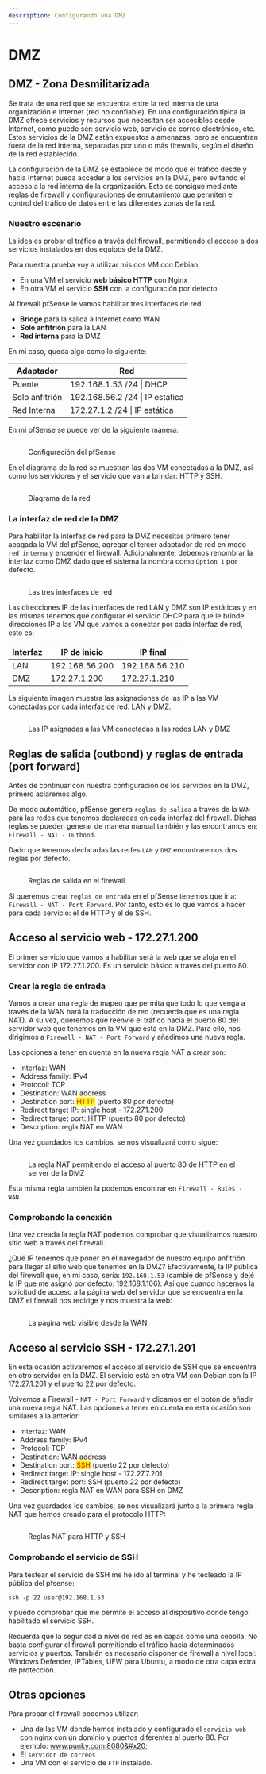```yaml
---
description: Configurando una DMZ
---
```


# DMZ

## DMZ -  Zona Desmilitarizada

Se trata de una red que se encuentra entre la red interna de una organización e Internet (red no confiable). En una configuración típica la DMZ ofrece servicios y recursos que necesitan ser accesibles desde Internet, como puede ser: servicio web, servicio de correo electrónico, etc. Estos servicios de la DMZ están expuestos a amenazas, pero se encuentran fuera de la red interna, separadas por uno o más firewalls, según el diseño de la red establecido.

La configuración de la DMZ se establece de modo que el tráfico desde y hacia Internet pueda acceder a los servicios en la DMZ, pero evitando el acceso a la red interna de la organización. Esto se consigue mediante reglas de firewall y configuraciones de enrutamiento que permiten el control  del tráfico de datos entre las diferentes zonas de la red.

### Nuestro escenario

La idea es probar el tráfico a través del firewall, permitiendo el acceso a dos servicios instalados en dos equipos de la DMZ.

Para nuestra prueba voy a utilizar mis dos VM con Debian:&#x20;

* En una VM el servicio **web básico HTTP** con Nginx
* En otra VM el servicio **SSH** con la configuración por defecto

Al firewall pfSense le vamos habilitar tres interfaces de red:&#x20;

* **Bridge** para la salida a Internet como WAN
* **Solo anfitrión** para la LAN
* **Red interna** para la DMZ

En mi caso, queda algo como lo siguiente:

| Adaptador      | Red                             |
| -------------- | ------------------------------- |
| Puente         | 192.168.1.53 /24 \| DHCP        |
| Solo anfitrión | 192.168.56.2 /24 \| IP estática |
| Red Interna    | 172.27.1.2 /24 \| IP estática   |

En mi pfSense se puede ver de la siguiente manera:

<figure><img src="../../../../.gitbook/assets/image (8).png" alt=""><figcaption><p>Configuración del pfSense</p></figcaption></figure>

En el diagrama de la red se muestran las dos VM conectadas a la DMZ, así como los servidores y el servicio que van a brindar: HTTP y SSH.

<figure><img src="../../../../.gitbook/assets/image (7) (1).png" alt=""><figcaption><p>Diagrama de la red</p></figcaption></figure>

### La interfaz de red de la DMZ

Para habilitar la interfaz de red para la DMZ necesitas primero tener apagada la VM del pfSense, agregar el tercer adaptador de red en modo `red interna` y encender el firewall. Adicionalmente, debemos renombrar la interfaz como DMZ dado que el sistema la nombra como `Option 1` por defecto.

<figure><img src="../../../../.gitbook/assets/image (1) (1) (1) (1) (1) (1) (1).png" alt=""><figcaption><p>Las tres interfaces de red</p></figcaption></figure>

Las direcciones IP de las interfaces de red LAN y DMZ son IP estáticas y en las mismas tenemos que configurar el servicio DHCP para que le brinde direcciones IP a las VM que vamos a conectar por cada interfaz de red, esto es:

| Interfaz | IP de inicio   | IP final       |
| -------- | -------------- | -------------- |
| LAN      | 192.168.56.200 | 192.168.56.210 |
| DMZ      | 172.27.1.200   | 172.27.1.210   |

La siguiente imagen muestra las asignaciones de las IP a las VM conectadas por cada interfaz de red: LAN y DMZ.

<figure><img src="../../../../.gitbook/assets/image (2) (1) (1) (1) (1) (1).png" alt=""><figcaption><p>Las IP asignadas a las VM conectadas a las redes LAN y DMZ</p></figcaption></figure>



## Reglas de salida (outbond) y reglas de entrada (port forward)

Antes de continuar con nuestra configuración de los servicios en la DMZ, primero aclaremos algo.&#x20;

De modo automático, pfSense genera `reglas de salida` a través de la `WAN` para las redes que tenemos declaradas en cada interfaz del firewall. Dichas reglas se pueden generar de manera manual también y las encontramos en: `Firewall - NAT - Outbond`.&#x20;

Dado que tenemos declaradas las redes `LAN` y `DMZ` encontraremos dos reglas por defecto.

<figure><img src="../../../../.gitbook/assets/image (3) (1) (1) (1).png" alt=""><figcaption><p>Reglas de salida en el firewall</p></figcaption></figure>

Si queremos crear `reglas de entrada` en el pfSense tenemos que ir a: `Firewall - NAT - Port Forward`. Por tanto, esto es lo que vamos a hacer para cada servicio: el de HTTP y el de SSH.

## Acceso al servicio web - 172.27.1.200

El primer servicio que vamos a habilitar será la web  que se aloja en el servidor con IP 172.27.1.200. Es un servicio básico a través del puerto 80.&#x20;

### Crear la regla de entrada

Vamos a crear una regla de mapeo que permita que todo lo que venga a través de la WAN hará la traducción de red (recuerda que es una regla NAT). A su vez, queremos que reenvíe el tráfico hacia el puerto 80 del servidor web que tenemos en la VM que está en la DMZ. Para ello, nos dirigimos a `Firewall - NAT - Port Forward` y añadimos una nueva regla.

Las opciones a tener en cuenta en la nueva regla NAT a crear son:

* Interfaz: WAN
* Address family: IPv4
* Protocol: TCP
* Destination: WAN address
* Destination port: <mark style="color:red;">HTTP</mark> (puerto 80 por defecto)
* Redirect target IP: single host - 172.27.1.200&#x20;
* Redirect target port: HTTP (puerto 80 por defecto)
* Description: regla NAT en WAN

Una vez guardados los cambios, se nos visualizará como sigue:

<figure><img src="../../../../.gitbook/assets/image (4) (1) (1) (1).png" alt=""><figcaption><p>La regla NAT permitiendo el acceso al puerto 80 de HTTP en el server de la DMZ</p></figcaption></figure>

Esta misma regla también la podemos encontrar en `Firewall - Rules - WAN`.

### Comprobando la conexión

Una vez creada la regla NAT podemos comprobar que visualizamos nuestro sitio web a través del firewall.&#x20;

¿Qué IP tenemos que poner en el navegador de nuestro equipo anfitrión para llegar al sitio web que tenemos en la DMZ? Efectivamente, la IP pública del firewall que, en mi caso, sería: `192.168.1.53` (cambié de pfSense y dejé la IP que me asignó por defecto: 192.168.1.106). Así que cuando hacemos la solicitud de acceso a la página web del servidor que se encuentra en la DMZ el firewall nos redirige y nos muestra la web:

<figure><img src="../../../../.gitbook/assets/image (5) (1) (1) (1).png" alt=""><figcaption><p>La pàgina web visible desde la WAN</p></figcaption></figure>

## Acceso al servicio SSH - 172.27.1.201

En esta ocasión activaremos el acceso al servicio de SSH que se encuentra en otro servidor en la DMZ. El servicio está en otra VM con Debian con la IP 172.27.1.201 y el puerto 22 por defecto.

Volvemos a Firewall - `NAT - Port Forward` y clicamos en el botón de añadir una nueva regla NAT. Las opciones a tener en cuenta en esta ocasión son similares a la anterior:

* Interfaz: WAN
* Address family: IPv4
* Protocol: TCP
* Destination: WAN address
* Destination port: <mark style="color:red;">SSH</mark> (puerto 22 por defecto)
* Redirect target IP: single host - 172.27.7.201
* Redirect target port: SSH (puerto 22 por defecto)
* Description: regla NAT en WAN para SSH en DMZ

Una vez guardados los cambios, se nos visualizará junto a la primera regla NAT que hemos creado para el protocolo HTTP:

<figure><img src="../../../../.gitbook/assets/image (6) (1) (1).png" alt=""><figcaption><p>Reglas NAT para HTTP y SSH </p></figcaption></figure>

### Comprobando el servicio de SSH

Para testear el servicio de SSH me he ido al terminal y he tecleado la IP pública del pfsense:

```
ssh -p 22 user@192.168.1.53 
```

y puedo comprobar que me permite el acceso al dispositivo donde tengo habilitado el servicio SSH.

Recuerda que la seguridad a nivel de red es en capas como una cebolla. No basta configurar el firewall permitiendo el tráfico hacia determinados servicios y puertos. También es necesario disponer de firewall a nivel local: Windows Defender, IPTables, UFW para Ubuntu, a modo de otra capa extra de protección.

## Otras opciones&#x20;

Para probar el firewall podemos  utilizar:&#x20;

* Una de las VM donde hemos instalado y configurado el `servicio web` con nginx con un dominio y puertos diferentes al puerto 80. Por ejemplo: www.punky.com:8080&#x20;
* El `servidor de correos`
* Una VM con el servicio de `FTP` instalado.

